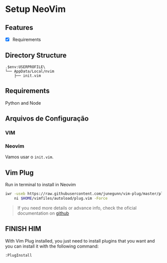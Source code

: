 # Setup NeoVim

## Features

- [x] Requirements

## Directory Structure

    .$env:USERPROFILE\
    └── AppData/Local/nvim
    	├── init.vim

## Requirements

Python and Node


## Arquivos de Configuração

### VIM

### Neovim

Vamos usar o `init.vim`.


## Vim Plug

Run in terminal to install in Neovim
```bash
iwr -useb https://raw.githubusercontent.com/junegunn/vim-plug/master/plug.vim |`
    ni $HOME/vimfiles/autoload/plug.vim -Force
```

> If you need more details or advance info, check the oficial documentation on [github](https://github.com/junegunn/vim-plug)

## FINISH HIM

With Vim Plug installed, you just need to install plugins that you want and you can install it with the following command:
```vim
:PlugInstall
```